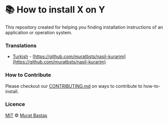 # 📚 How to install X on Y

This repository created for helping you finding installation instructions of an application or operation system.

### Translations

- [Turkish](https://github.com/muratbsts/nasil-kurarim) - [https://github.com/muratbsts/nasil-kurarim](https://github.com/muratbsts/nasil-kurarim)

### How to Contribute

Please checkout our [CONTRIBUTING.md](./CONTRIBUTING.md) on ways to contribute to how-to-install.

### Licence

[MIT](./LICENCE) © [Murat Bastas](http://muratbt.me)
